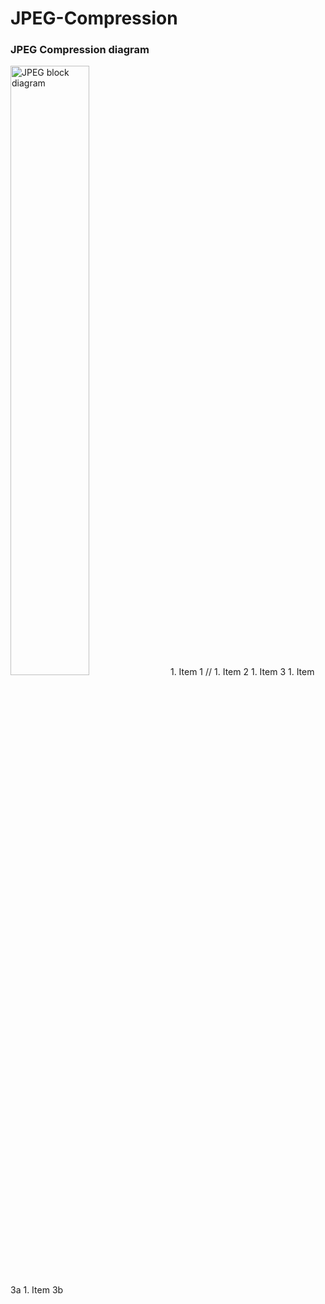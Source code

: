 # JPEG-Compression
### JPEG Compression diagram
<img src="https://iie.fing.edu.uy/investigacion/grupos/gti/timag/trabajos/2015/embebido/compressed.fld/image002.png" alt="JPEG block diagram" width="50%">
1. Item 1 //
1. Item 2
1. Item 3
   1. Item 3a
   1. Item 3b
